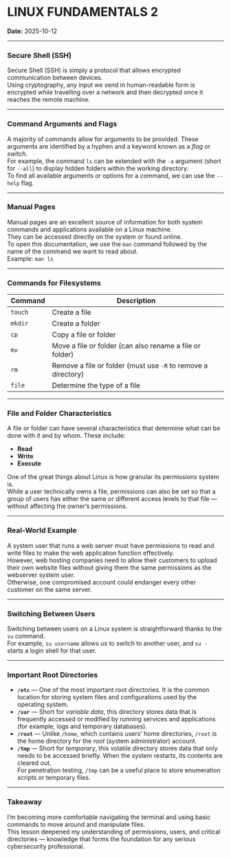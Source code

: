 # LINUX FUNDAMENTALS 2 

**Date:** 2025-10-12

---

### Secure Shell (SSH)
Secure Shell (SSH) is simply a protocol that allows encrypted communication between devices.  
Using cryptography, any input we send in human-readable form is encrypted while travelling over a network and then decrypted once it reaches the remote machine.  

---

### Command Arguments and Flags
A majority of commands allow for arguments to be provided. These arguments are identified by a hyphen and a keyword known as a *flag* or *switch*.  
For example, the command `ls` can be extended with the `-a` argument (short for `--all`) to display hidden folders within the working directory.  
To find all available arguments or options for a command, we can use the `--help` flag.  

---

### Manual Pages
Manual pages are an excellent source of information for both system commands and applications available on a Linux machine.  
They can be accessed directly on the system or found online.  
To open this documentation, we use the `man` command followed by the name of the command we want to read about.  
Example: `man ls`  

---

### Commands for Filesystems
| Command | Description |
|----------|-------------|
| `touch` | Create a file |
| `mkdir` | Create a folder |
| `cp` | Copy a file or folder |
| `mv` | Move a file or folder (can also rename a file or folder) |
| `rm` | Remove a file or folder (must use `-R` to remove a directory) |
| `file` | Determine the type of a file |

---

### File and Folder Characteristics
A file or folder can have several characteristics that determine what can be done with it and by whom. These include:  
- **Read**  
- **Write**  
- **Execute**  

One of the great things about Linux is how granular its permissions system is.  
While a user technically owns a file, permissions can also be set so that a group of users has either the same or different access levels to that file — without affecting the owner’s permissions.  

---

### Real-World Example
A system user that runs a web server must have permissions to read and write files to make the web application function effectively.  
However, web hosting companies need to allow their customers to upload their own website files without giving them the same permissions as the webserver system user.  
Otherwise, one compromised account could endanger every other customer on the same server.  

---

### Switching Between Users
Switching between users on a Linux system is straightforward thanks to the `su` command.  
For example, `su username` allows us to switch to another user, and `su -` starts a login shell for that user.

---

### Important Root Directories
- **`/etc`** — One of the most important root directories. It is the common location for storing system files and configurations used by the operating system.  
- **`/var`** — Short for *variable data*, this directory stores data that is frequently accessed or modified by running services and applications (for example, logs and temporary databases).  
- **`/root`** — Unlike `/home`, which contains users’ home directories, `/root` is the home directory for the *root* (system administrator) account.  
- **`/tmp`** — Short for *temporary*, this volatile directory stores data that only needs to be accessed briefly. When the system restarts, its contents are cleared out.  
  For penetration testing, `/tmp` can be a useful place to store enumeration scripts or temporary files.

---

### Takeaway
I’m becoming more comfortable navigating the terminal and using basic commands to move around and manipulate files.  
This lesson deepened my understanding of permissions, users, and critical directories — knowledge that forms the foundation for any serious cybersecurity professional.
